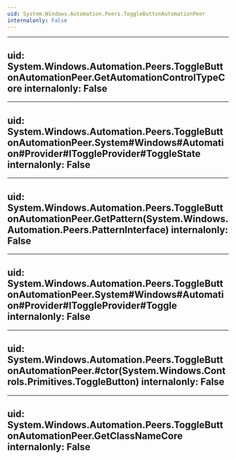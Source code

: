 ```yaml
---
uid: System.Windows.Automation.Peers.ToggleButtonAutomationPeer
internalonly: False
---
```


---
uid: System.Windows.Automation.Peers.ToggleButtonAutomationPeer.GetAutomationControlTypeCore
internalonly: False
---

---
uid: System.Windows.Automation.Peers.ToggleButtonAutomationPeer.System#Windows#Automation#Provider#IToggleProvider#ToggleState
internalonly: False
---

---
uid: System.Windows.Automation.Peers.ToggleButtonAutomationPeer.GetPattern(System.Windows.Automation.Peers.PatternInterface)
internalonly: False
---

---
uid: System.Windows.Automation.Peers.ToggleButtonAutomationPeer.System#Windows#Automation#Provider#IToggleProvider#Toggle
internalonly: False
---

---
uid: System.Windows.Automation.Peers.ToggleButtonAutomationPeer.#ctor(System.Windows.Controls.Primitives.ToggleButton)
internalonly: False
---

---
uid: System.Windows.Automation.Peers.ToggleButtonAutomationPeer.GetClassNameCore
internalonly: False
---
